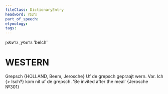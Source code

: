 ```yaml
---
fileClass: DictionaryEntry
headword: גרעפּץ
part_of_speech: 
etymology: 
tags: 
---
```

גרעפּץ, גרעפּצן
'belch'

WESTERN
========

Grepsch {HOLLAND, Beem, Jerosche}
Uf de grepsch gepraajt wern. Var. Ich {> Isch?} kom nit uf de grepsch. 'Be invited after the meal' {Jerosche №301}